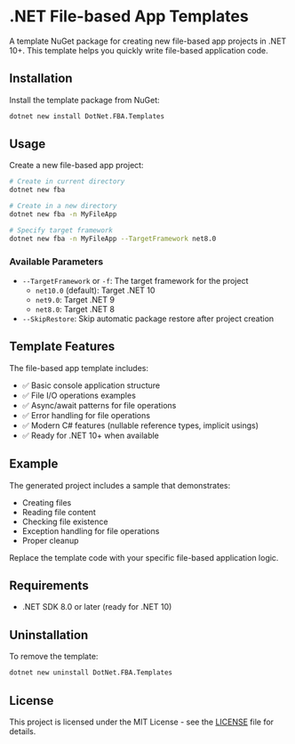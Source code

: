 # .NET File-based App Templates

A template NuGet package for creating new file-based app projects in .NET 10+. This template helps you quickly write file-based application code.

## Installation

Install the template package from NuGet:

```bash
dotnet new install DotNet.FBA.Templates
```

## Usage

Create a new file-based app project:

```bash
# Create in current directory
dotnet new fba

# Create in a new directory
dotnet new fba -n MyFileApp

# Specify target framework
dotnet new fba -n MyFileApp --TargetFramework net8.0
```

### Available Parameters

- `--TargetFramework` or `-f`: The target framework for the project
  - `net10.0` (default): Target .NET 10
  - `net9.0`: Target .NET 9
  - `net8.0`: Target .NET 8
- `--SkipRestore`: Skip automatic package restore after project creation

## Template Features

The file-based app template includes:

- ✅ Basic console application structure
- ✅ File I/O operations examples
- ✅ Async/await patterns for file operations
- ✅ Error handling for file operations
- ✅ Modern C# features (nullable reference types, implicit usings)
- ✅ Ready for .NET 10+ when available

## Example

The generated project includes a sample that demonstrates:

- Creating files
- Reading file content
- Checking file existence
- Exception handling for file operations
- Proper cleanup

Replace the template code with your specific file-based application logic.

## Requirements

- .NET SDK 8.0 or later (ready for .NET 10)

## Uninstallation

To remove the template:

```bash
dotnet new uninstall DotNet.FBA.Templates
```

## License

This project is licensed under the MIT License - see the [LICENSE](LICENSE) file for details.
